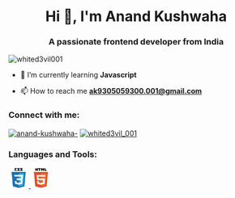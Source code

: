 <h1 align="center">Hi 👋, I'm Anand Kushwaha</h1>
<h3 align="center">A passionate frontend developer from India</h3>

<p align="left"> <img src="https://komarev.com/ghpvc/?username=whited3vil001&label=Profile%20views&color=0e75b6&style=flat" alt="whited3vil001" /> </p>

- 🌱 I’m currently learning **Javascript**

- 📫 How to reach me **ak9305059300.001@gmail.com**

<h3 align="left">Connect with me:</h3>
<p align="left">
<a href="https://linkedin.com/in/anand-kushwaha-" target="blank"><img align="center" src="https://raw.githubusercontent.com/rahuldkjain/github-profile-readme-generator/master/src/images/icons/Social/linked-in-alt.svg" alt="anand-kushwaha-" height="30" width="40" /></a>
<a href="https://www.hackerrank.com/whited3vil_001" target="blank"><img align="center" src="https://raw.githubusercontent.com/rahuldkjain/github-profile-readme-generator/master/src/images/icons/Social/hackerrank.svg" alt="whited3vil_001" height="30" width="40" /></a>
</p>

<h3 align="left">Languages and Tools:</h3>
<p align="left"> <a href="https://www.w3schools.com/css/" target="_blank" rel="noreferrer"> <img src="https://raw.githubusercontent.com/devicons/devicon/master/icons/css3/css3-original-wordmark.svg" alt="css3" width="40" height="40"/> </a> <a href="https://www.w3.org/html/" target="_blank" rel="noreferrer"> <img src="https://raw.githubusercontent.com/devicons/devicon/master/icons/html5/html5-original-wordmark.svg" alt="html5" width="40" height="40"/> </a> </p>

